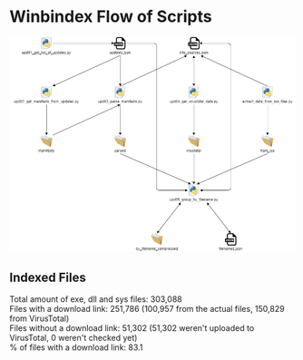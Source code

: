 # Winbindex Flow of Scripts

![winbindex-scripts-flow.png](winbindex-scripts-flow.png)

## Indexed Files

<!--FileStats-->
Total amount of exe, dll and sys files: 303,088  
Files with a download link: 251,786 (100,957 from the actual files, 150,829 from VirusTotal)  
Files without a download link: 51,302 (51,302 weren't uploaded to VirusTotal, 0 weren't checked yet)  
% of files with a download link: 83.1  
<!--/FileStats-->
